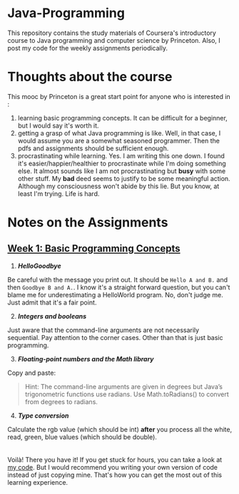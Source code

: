 # Java-Programming

This repository contains the study materials of Coursera's introductory course to Java programming and computer science by Princeton. Also, I post my code for the weekly assignments periodically.

# Thoughts about the course

This mooc by Princeton is a great start point for anyone who is interested in :
  1. learning basic programming concepts. 
     It can be difficult for a beginner, but I would say it's worth it.
  2. getting a grasp of what Java programming is like. 
     Well, in that case, I would assume you are a somewhat seasoned programmer. Then the pdfs and assignments should be sufficient enough.
  3. procrastinating while learning.
     Yes. I am writing this one down. I found it's easier/happier/healthier to procrastinate while I'm doing something else. It almost sounds like I am not procrastinating but **busy** with some other stuff. My **bad** deed seems to justify to be some meaningful action. Although my consciousness won't abide by this lie. But you know, at least I'm trying. Life is hard.

# Notes on the Assignments

## [Week 1: Basic Programming Concepts](https://coursera.cs.princeton.edu/introcs/assignments/hello/specification.php)
1. **_HelloGoodbye_**

Be careful with the message you print out. It should be `Hello A and B.` and then `Goodbye B and A.`. I know it's a straight forward question, but you can't blame me for underestimating a HelloWorld program. No, don't judge me. Just admit that it's a fair point.

2. **_Integers and booleans_**

Just aware that the command-line arguments are not necessarily sequential. Pay attention to the corner cases. Other than that is just basic programming.

3. **_Floating-point numbers and the Math library_**

Copy and paste:

> Hint: The command-line arguments are given in degrees but Java’s trigonometric functions use radians. Use Math.toRadians() to convert from degrees to radians.

4. **_Type conversion_**

Calculate the rgb value (which should be int) **after** you process all the white, read, green, blue values (which should be double).
<br>
<br>
<br>
Voilà! There you have it! If you get stuck for hours, you can take a look at [my code](https://github.com/amir0320/Java-Programming/tree/master/01_basic-programming-concepts/homework). But I would recommend you writing your own version of code instead of just copying mine. That's how you can get the most out of this learning experience.
